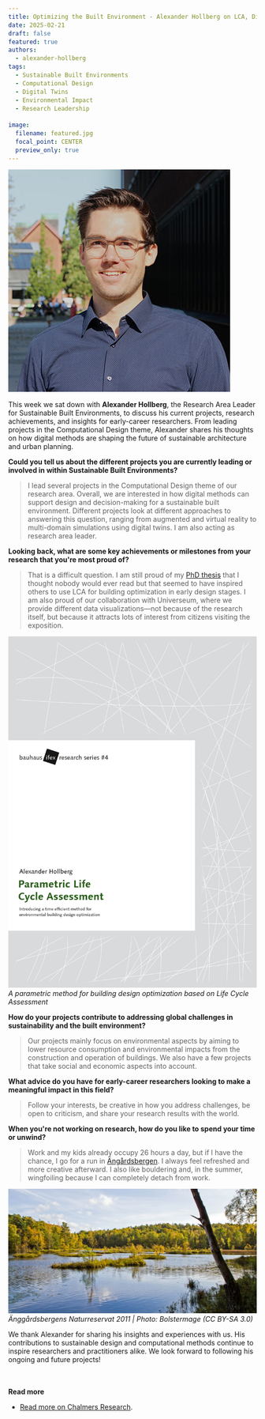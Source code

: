 ```yaml
---
title: Optimizing the Built Environment - Alexander Hollberg on LCA, Digital Twins, and Innovation
date: 2025-02-21
draft: false
featured: true
authors:
  - alexander-hollberg
tags:
  - Sustainable Built Environments
  - Computational Design
  - Digital Twins
  - Environmental Impact
  - Research Leadership

image:
  filename: featured.jpg
  focal_point: CENTER
  preview_only: true
---
```

![Portrait photo of Alexander Hollberg](featured.jpg)

This week we sat down with **Alexander Hollberg**, the Research Area Leader for Sustainable Built Environments, to discuss his current projects, research achievements, and insights for early-career researchers. From leading projects in the Computational Design theme, Alexander shares his thoughts on how digital methods are shaping the future of sustainable architecture and urban planning.

**Could you tell us about the different projects you are currently leading or involved in within Sustainable Built Environments?**

> I lead several projects in the Computational Design theme of our research area. Overall, we are interested in how digital methods can support design and decision-making for a sustainable built environment. Different projects look at different approaches to answering this question, ranging from augmented and virtual reality to multi-domain simulations using digital twins. I am also acting as research area leader.

**Looking back, what are some key achievements or milestones from your research that you're most proud of?**

> That is a difficult question. I am still proud of my [PhD thesis](https://www.db-thueringen.de/receive/dbt_mods_00037445) that I thought nobody would ever read but that seemed to have inspired others to use LCA for building optimization in early design stages. I am also proud of our collaboration with Universeum, where we provide different data visualizations—not because of the research itself, but because it attracts lots of interest from citizens visiting the exposition.

![Alexander's PhD Thesis](thesis-cover.jpg)
*A parametric method for building design optimization based on Life Cycle Assessment*

**How do your projects contribute to addressing global challenges in sustainability and the built environment?**

> Our projects mainly focus on environmental aspects by aiming to lower resource consumption and environmental impacts from the construction and operation of buildings. We also have a few projects that take social and economic aspects into account.

**What advice do you have for early-career researchers looking to make a meaningful impact in this field?**

> Follow your interests, be creative in how you address challenges, be open to criticism, and share your research results with the world.

**When you're not working on research, how do you like to spend your time or unwind?**

> Work and my kids already occupy 26 hours a day, but if I have the chance, I go for a run in [Ängårdsbergen](https://www.goteborg.com/platser/anggardsbergens-naturreservat). I always feel refreshed and more creative afterward. I also like bouldering and, in the summer, wingfoiling because I can completely detach from work.

![Änggårdsbergens Naturreservat 2011 | Photo: Bolstermage (CC BY-SA 3.0)](aenggardsbergens-naturreservat.jpg)
*Änggårdsbergens Naturreservat 2011 | Photo: Bolstermage (CC BY-SA 3.0)*


We thank Alexander for sharing his insights and experiences with us. His contributions to sustainable design and computational methods continue to inspire researchers and practitioners alike. We look forward to following his ongoing and future projects!

<br> </br>
<strong> Read more </strong>
- [Read more on Chalmers Research](https://research.chalmers.se/en/person/hollberg).
